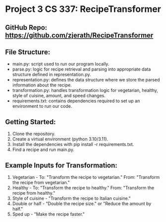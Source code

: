 # Project 3 CS 337: RecipeTransformer

## GitHub Repo: https://github.com/zjerath/RecipeTransformer

## File Structure:
- main.py: script used to run our program locally.
- parse.py: logic for recipe retrieval and parsing into appropriate data structure defined in representation.py.
- representation.py: defines the data structure where we store the parsed information about the recipe.
- transformation.py: handles transformation logic for vegetarian, healthy, style of cuisine, amount, and speed changes.
- requirements.txt: contains dependencies required to set up an environment to run our code.

## Getting Started:
1. Clone the repository.
2. Create a virtual environment (python 3.10/3.11).
3. Install the dependencies with pip install -r requirements.txt.
4. Find a recipe and run main.py.

## Example Inputs for Transformation:
1. Vegetarian - To: "Transform the recipe to vegetarian." From: "Transform the recipe from vegetarian."
2. Healthy - To: "Transform the recipe to healthy." From: "Transform the recipe from healthy."
3. Style of cuisine - "Transform the recipe to Italian cuisine."
4. Double or half - "Double the recipe size." or "Reduce the amount by half."
5. Sped up - "Make the recipe faster."
